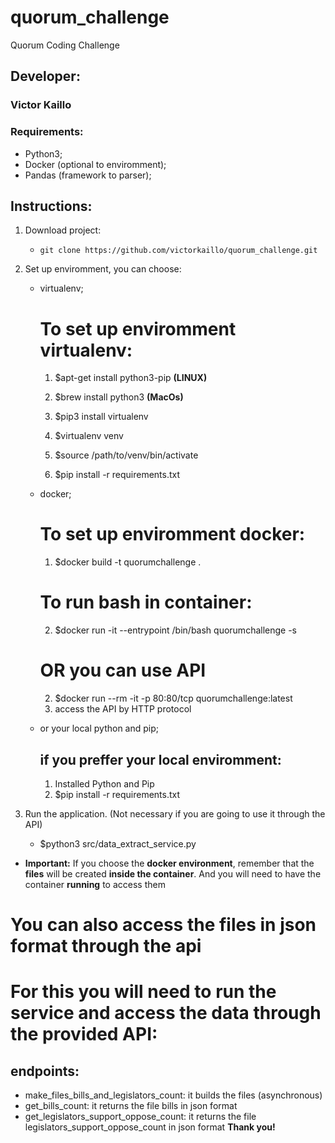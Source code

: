 # quorum_challenge
Quorum Coding Challenge
## Developer:
### Victor Kaillo


### Requirements:

* Python3;
* Docker (optional to enviromment);
* Pandas (framework to parser);


## Instructions:

1. Download project: 
	 - ```git clone https://github.com/victorkaillo/quorum_challenge.git```
	 

2. Set up enviromment, you can choose:
	- virtualenv;
		# To set up enviromment virtualenv:
		1. $apt-get install python3-pip **(LINUX)**
		1. $brew install python3 **(MacOs)**

		2. $pip3 install virtualenv
		3. $virtualenv venv
		4. $source /path/to/venv/bin/activate
		5. $pip install -r requirements.txt

	- docker;
		# To set up enviromment docker:
		1. $docker build -t quorumchallenge .
		# To run bash in container:

		2. $docker run -it --entrypoint /bin/bash quorumchallenge -s
        # OR you can use API
        2. $docker run --rm -it -p 80:80/tcp quorumchallenge:latest
        3. access the API by HTTP protocol


	- or your local python and pip;
		## if you preffer your local enviromment:
		1. Installed Python and Pip
		2. $pip install -r requirements.txt

3. Run the application. (Not necessary if you are going to use it through the API)
	- $python3 src/data_extract_service.py


* **Important:**  If you choose the **docker environment**, remember that the **files** will be created **inside the container**. And you will need to have the container **running** to access them

# You can also access the files in json format through the api
# For this you will need to run the service and access the data through the provided API:
## endpoints:
 - make_files_bills_and_legislators_count: it builds the files (asynchronous)
 - get_bills_count: it returns the file bills in json format
 - get_legislators_support_oppose_count: it returns the file legislators_support_oppose_count in json format
**Thank you!**
